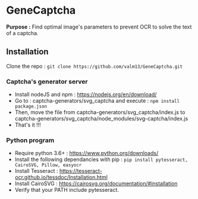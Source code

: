 # GeneCaptcha

**Purpose :** Find optimal image's parameters to prevent OCR to solve the text of a captcha.

## Installation

Clone the repo : `git clone https://github.com/valm13/GeneCaptcha.git`

### Captcha's generator server

* Install nodeJS and npm : <https://nodejs.org/en/download/>
* Go to : captcha-generators/svg_captcha and execute : `npm install package.json`
* Then, move the file from captcha-generators/svg_captcha/index.js to captcha-generators/svg_captcha/node_modules/svg-captcha/index.js
* That's it !!!

### Python program

* Require python 3.6+ : <https://www.python.org/downloads/>
* Install the following dependancies with pip : `pip install pytesseract, CairoSVG, Pillow, easyocr`
* Install Tesseract : <https://tesseract-ocr.github.io/tessdoc/Installation.html>
* Install CairoSVG : <https://cairosvg.org/documentation/#installation>
* Verify that your PATH include pytesseract.
